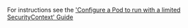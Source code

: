 For instructions see the ['Configure a Pod to run with a limited SecurityContext' Guide](https://docs.subku.be/guides/pod-security-context/)
